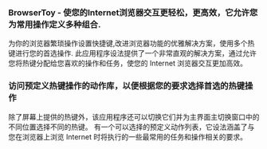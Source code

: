 ### BrowserToy - 使您的Internet浏览器交互更轻松，更高效，它允许您为常用操作定义多种组合.
为你的浏览器繁琐操作设置快捷键,改进浏览器功能的优雅解决方案，使用多个热键进行您的首选操作.
此应用程序设法提供了一个非常直观的解决方案，通过允许您将热键分配给您喜欢的操作和任务，使您的 Internet 浏览器交互更加高效。
### 访问预定义热键操作的动作库，以便根据您的要求选择首选的热键操作
除了屏幕上提供的热键外，该应用程序还可以切换它们并为主界面主切换窗口中的不同位置选择不同的热键。
有一个可以选择的预定义动作列表，它设法涵盖了与您在浏览器上浏览 Internet 时将执行的一些最常用的任务和操作相关的要求。
